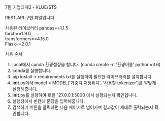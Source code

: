 7팀 기업과제3 - KLUE/STS

REST.API 구현 파일입니다.

사용된 라이브러리
pandas==1.1.5  
torch==1.9.0  
transformers==4.15.0  
Flask==2.0.1  

사용 순서
1. local에서 conda 환경설정을 합니다. (conda create -n '환경이름' python=3.6)
2. conda를 실행합니다.
3. pip install -r requirements.txt를 실행하여 필요한 라이브러리를 설치합니다.
4. __init__.py에서 model = MODEL('가중치 저장위치', '사용할 tokenizer')를 알맞게 설정해줍니다.
5. __init__.py를 실행하여 로컬 127.0.0.1:5000 에서 실행되는지 확인합니다.
6. 실행창에서 빈칸에 문장을 입력해줍니다.
7. 검색하기 버튼을 클릭하면 다음 페이지로 넘어가며 결과값이 제대로 출력되는지 확인합니다.
